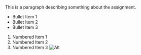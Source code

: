 This is a paragraph describing something about the assignment.

- Bullet Item 1
- Bullet Item 2
- Bullet Item 3
1. Numbered Item 1
2. Numbered Item 2
3. Numbered Item 3
![Alt](http://www.elearn.ndhu.edu.tw/moodle/file.php/72180/photo.jpg)